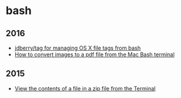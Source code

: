 bash
====

2016
----
* [jdberry/tag for managing OS X file tags from bash](blog/2016/04/jdberry-tag-for-managing-os-x-file-tags-from-bash.md)
* [How to convert images to a pdf file from the Mac Bash terminal](blog/2016/02/osx-bash-convert-image-to-pdf.md)

2015
----
* [View the contents of a file in a zip file from the Terminal](blog/2015/07/bash-view-file-in-zip.md)
